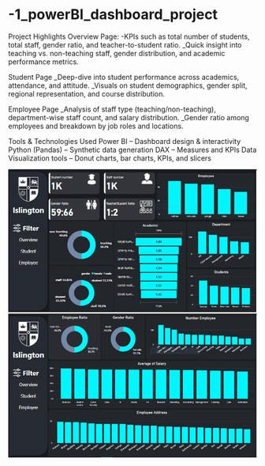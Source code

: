 # -1_powerBI_dashboard_project


 Project Highlights
Overview Page:
-KPIs such as total number of students, total staff, gender ratio, and teacher-to-student ratio.
_Quick insight into teaching vs. non-teaching staff, gender distribution, and academic performance metrics.

Student Page
_Deep-dive into student performance across academics, attendance, and attitude.
_Visuals on student demographics, gender split, regional representation, and course distribution.

Employee Page
_Analysis of staff type (teaching/non-teaching), department-wise staff count, and salary distribution.
_Gender ratio among employees and breakdown by job roles and locations.



Tools & Technologies Used
Power BI – Dashboard design & interactivity
Python (Pandas) – Synthetic data generation
DAX – Measures and KPIs
Data Visualization tools – Donut charts, bar charts, KPIs, and slicers

![My First Dashboard](./overview.png)
![Employee Analysis](./employee.png)



